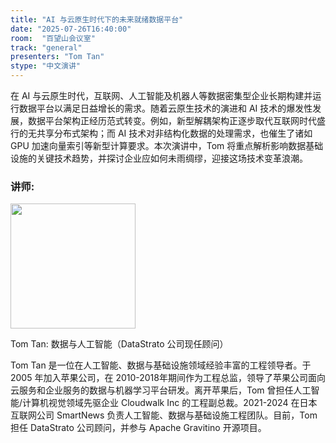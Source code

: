 ```yaml
---
title: "AI 与云原生时代下的未来就绪数据平台"
date: "2025-07-26T16:40:00"
room:  "百望山会议室"
track: "general"
presenters: "Tom Tan"
stype: "中文演讲"
---
```


在 AI 与云原生时代，互联网、人工智能及机器人等数据密集型企业长期构建并运行数据平台以满足日益增长的需求。随着云原生技术的演进和 AI 技术的爆发性发展，数据平台架构正经历范式转变。例如，新型解耦架构正逐步取代互联网时代盛行的无共享分布式架构；而 AI 技术对非结构化数据的处理需求，也催生了诸如 GPU 加速向量索引等新型计算要求。本次演讲中，Tom 将重点解析影响数据基础设施的关键技术趋势，并探讨企业应如何未雨绸缪，迎接这场技术变革浪潮。

### 讲师:

<img src="https://sessionize.com/image/0fee-400o400o1-UrGw8m5cEy88Yt2LE1MqNY.jpg" width="200" /><br/>

Tom Tan: 数据与人工智能（DataStrato 公司现任顾问）

Tom Tan 是一位在人工智能、数据与基础设施领域经验丰富的工程领导者。于 2005 年加入苹果公司，在 2010-2018年期间作为工程总监，领导了苹果公司面向云服务和企业服务的数据与机器学习平台研发。离开苹果后，Tom 曾担任人工智能/计算机视觉领域先驱企业 Cloudwalk Inc 的工程副总裁。2021-2024 在日本互联网公司 SmartNews 负责人工智能、数据与基础设施工程团队。目前，Tom 担任 DataStrato 公司顾问，并参与 Apache Gravitino 开源项目。